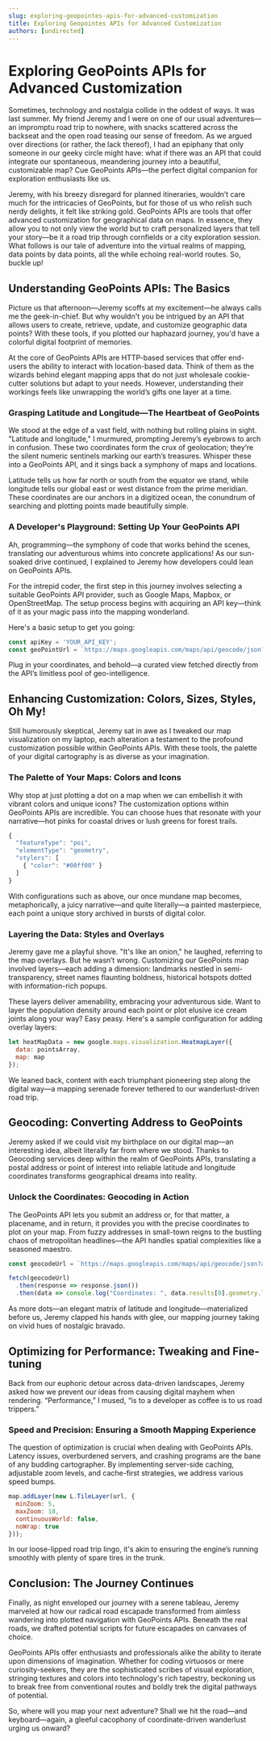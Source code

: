 ```yaml
---
slug: exploring-geopointes-apis-for-advanced-customization
title: Exploring Geopointes APIs for Advanced Customization
authors: [undirected]
---
```



# **Exploring GeoPoints APIs for Advanced Customization**

Sometimes, technology and nostalgia collide in the oddest of ways. It was last summer. My friend Jeremy and I were on one of our usual adventures—an impromptu road trip to nowhere, with snacks scattered across the backseat and the open road teasing our sense of freedom. As we argued over directions (or rather, the lack thereof), I had an epiphany that only someone in our geeky circle might have: what if there was an API that could integrate our spontaneous, meandering journey into a beautiful, customizable map? Cue GeoPoints APIs—the perfect digital companion for exploration enthusiasts like us.

Jeremy, with his breezy disregard for planned itineraries, wouldn’t care much for the intricacies of GeoPoints, but for those of us who relish such nerdy delights, it felt like striking gold. GeoPoints APIs are tools that offer advanced customization for geographical data on maps. In essence, they allow you to not only view the world but to craft personalized layers that tell your story—be it a road trip through cornfields or a city exploration session. What follows is our tale of adventure into the virtual realms of mapping, data points by data points, all the while echoing real-world routes. So, buckle up!

## **Understanding GeoPoints APIs: The Basics**

Picture us that afternoon—Jeremy scoffs at my excitement—he always calls me the geek-in-chief. But why wouldn't you be intrigued by an API that allows users to create, retrieve, update, and customize geographic data points? With these tools, if you plotted our haphazard journey, you'd have a colorful digital footprint of memories.

At the core of GeoPoints APIs are HTTP-based services that offer end-users the ability to interact with location-based data. Think of them as the wizards behind elegant mapping apps that do not just wholesale cookie-cutter solutions but adapt to your needs. However, understanding their workings feels like unwrapping the world’s gifts one layer at a time.

### **Grasping Latitude and Longitude—The Heartbeat of GeoPoints**

We stood at the edge of a vast field, with nothing but rolling plains in sight. "Latitude and longitude," I murmured, prompting Jeremy’s eyebrows to arch in confusion. These two coordinates form the crux of geolocation; they’re the silent numeric sentinels marking our earth’s treasures. Whisper these into a GeoPoints API, and it sings back a symphony of maps and locations.

Latitude tells us how far north or south from the equator we stand, while longitude tells our global east or west distance from the prime meridian. These coordinates are our anchors in a digitized ocean, the conundrum of searching and plotting points made beautifully simple.

### **A Developer's Playground: Setting Up Your GeoPoints API**

Ah, programming—the symphony of code that works behind the scenes, translating our adventurous whims into concrete applications! As our sun-soaked drive continued, I explained to Jeremy how developers could lean on GeoPoints APIs.

For the intrepid coder, the first step in this journey involves selecting a suitable GeoPoints API provider, such as Google Maps, Mapbox, or OpenStreetMap. The setup process begins with acquiring an API key—think of it as your magic pass into the mapping wonderland.

Here's a basic setup to get you going:

```javascript
const apiKey = 'YOUR_API_KEY';
const geoPointUrl = `https://maps.googleapis.com/maps/api/geocode/json?latlng=${latitude},${longitude}&key=${apiKey}`;
```

Plug in your coordinates, and behold—a curated view fetched directly from the API’s limitless pool of geo-intelligence.

## **Enhancing Customization: Colors, Sizes, Styles, Oh My!**

Still humorously skeptical, Jeremy sat in awe as I tweaked our map visualization on my laptop, each alteration a testament to the profound customization possible within GeoPoints APIs. With these tools, the palette of your digital cartography is as diverse as your imagination.

### **The Palette of Your Maps: Colors and Icons**

Why stop at just plotting a dot on a map when we can embellish it with vibrant colors and unique icons? The customization options within GeoPoints APIs are incredible. You can choose hues that resonate with your narrative—hot pinks for coastal drives or lush greens for forest trails.

```javascript
{
  "featureType": "poi",
  "elementType": "geometry",
  "stylers": [
    { "color": "#00ff00" }
  ]
}
```

With configurations such as above, our once mundane map becomes, metaphorically, a juicy narrative—and quite literally—a painted masterpiece, each point a unique story archived in bursts of digital color.

### **Layering the Data: Styles and Overlays**

Jeremy gave me a playful shove. "It's like an onion," he laughed, referring to the map overlays. But he wasn’t wrong. Customizing our GeoPoints map involved layers—each adding a dimension: landmarks nestled in semi-transparency, street names flaunting boldness, historical hotspots dotted with information-rich popups.

These layers deliver amenability, embracing your adventurous side. Want to layer the population density around each point or plot elusive ice cream joints along your way? Easy peasy. Here's a sample configuration for adding overlay layers:

```javascript
let heatMapData = new google.maps.visualization.HeatmapLayer({
  data: pointsArray,
  map: map
});
```

We leaned back, content with each triumphant pioneering step along the digital way—a mapping serenade forever tethered to our wanderlust-driven road trip.

## **Geocoding: Converting Address to GeoPoints**

Jeremy asked if we could visit my birthplace on our digital map—an interesting idea, albeit literally far from where we stood. Thanks to Geocoding services deep within the realm of GeoPoints APIs, translating a postal address or point of interest into reliable latitude and longitude coordinates transforms geographical dreams into reality.

### **Unlock the Coordinates: Geocoding in Action**

The GeoPoints API lets you submit an address or, for that matter, a placename, and in return, it provides you with the precise coordinates to plot on your map. From fuzzy addresses in small-town reigns to the bustling chaos of metropolitan headlines—the API handles spatial complexities like a seasoned maestro.

```javascript
const geocodeUrl = `https://maps.googleapis.com/maps/api/geocode/json?address=my+hometown&key=YOUR_API_KEY`;

fetch(geocodeUrl)
  .then(response => response.json())
  .then(data => console.log("Coordinates: ", data.results[0].geometry.location));
```

As more dots—an elegant matrix of latitude and longitude—materialized before us, Jeremy clapped his hands with glee, our mapping journey taking on vivid hues of nostalgic bravado.

## **Optimizing for Performance: Tweaking and Fine-tuning**

Back from our euphoric detour across data-driven landscapes, Jeremy asked how we prevent our ideas from causing digital mayhem when rendering. “Performance,” I mused, “is to a developer as coffee is to us road trippers.”

### **Speed and Precision: Ensuring a Smooth Mapping Experience**

The question of optimization is crucial when dealing with GeoPoints APIs. Latency issues, overburdened servers, and crashing programs are the bane of any budding cartographer. By implementing server-side caching, adjustable zoom levels, and cache-first strategies, we address various speed bumps.

```javascript
map.addLayer(new L.TileLayer(url, {
  minZoom: 5,
  maxZoom: 18,
  continuousWorld: false,
  noWrap: true
}));
```

In our loose-lipped road trip lingo, it's akin to ensuring the engine’s running smoothly with plenty of spare tires in the trunk.

## **Conclusion: The Journey Continues**

Finally, as night enveloped our journey with a serene tableau, Jeremy marveled at how our radical road escapade transformed from aimless wandering into plotted navigation with GeoPoints APIs. Beneath the real roads, we drafted potential scripts for future escapades on canvases of choice.

GeoPoints APIs offer enthusiasts and professionals alike the ability to iterate upon dimensions of imagination. Whether for coding virtuosos or mere curiosity-seekers, they are the sophisticated scribes of visual exploration, stringing textures and colors into technology's rich tapestry, beckoning us to break free from conventional routes and boldly trek the digital pathways of potential.

So, where will you map your next adventure? Shall we hit the road—and keyboard—again, a gleeful cacophony of coordinate-driven wanderlust urging us onward?